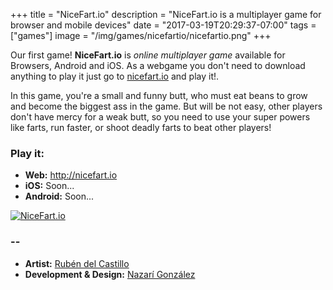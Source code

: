 +++
title = "NiceFart.io"
description = "NiceFart.io is a multiplayer game for browser and mobile devices"
date = "2017-03-19T20:29:37-07:00"
tags = ["games"]
image = "/img/games/nicefartio/nicefartio.png"
+++

Our first game! __NiceFart.io__ is _online multiplayer game_ available for Browsers, Android and iOS. 
As a webgame you don't need to download anything to play it just go to [nicefart.io](http://nicefart.io) and play it!.

In this game, you're a small and funny butt, who must eat beans to grow and become the biggest ass in the game.
But will be not easy, other players don't have mercy for a weak butt, so you need to use your super powers like 
farts, run faster, or shoot deadly farts to beat other players!

### Play it:
- __Web:__ http://nicefart.io   
- __iOS:__ Soon...   
- __Android:__ Soon...   

[![NiceFart.io](/img/games/nicefartio/nicefartio_cover.png)](http://nicefart.io)

### --
- __Artist:__ [Rubén del Castillo](https://www.facebook.com/rcdsign/)   
- __Development & Design:__ [Nazarí González](http://twitter.com/Nazariglez)
